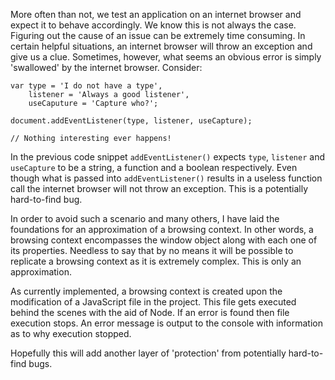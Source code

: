 More often than not, we test an application on an internet browser and expect it to behave accordingly. We know this is not always the case. Figuring out the cause of an issue can be extremely time consuming. In certain helpful situations, an internet browser will throw an exception and give us a clue. Sometimes, however, what seems an obvious error is simply 'swallowed' by the internet browser. Consider:

```
var type = 'I do not have a type',
    listener = 'Always a good listener',
    useCaputure = 'Capture who?';

document.addEventListener(type, listener, useCapture);

// Nothing interesting ever happens!
```
In the previous code snippet `addEventListener()` expects `type`, `listener` and `useCapture` to be a string, a function and a boolean respectively. Even though what is passed into `addEventListener()` results in a useless function call the internet browser
will not throw an exception. This is a potentially hard-to-find bug. 

In order to avoid such a scenario and many others, I have laid the foundations for an approximation of a browsing context. In other words, a browsing context encompasses the window object along with each one of its properties. Needless to say that by no means it will be possible to replicate a browsing context as it is extremely complex. This is only an approximation.

As currently implemented, a browsing context is created upon the modification of a JavaScript file in the project. This file gets executed behind the scenes with the aid of Node. If an error is found then file execution stops. An error message is output to the console with information as to why execution stopped. 

Hopefully this will add another layer of 'protection' from potentially hard-to-find bugs.